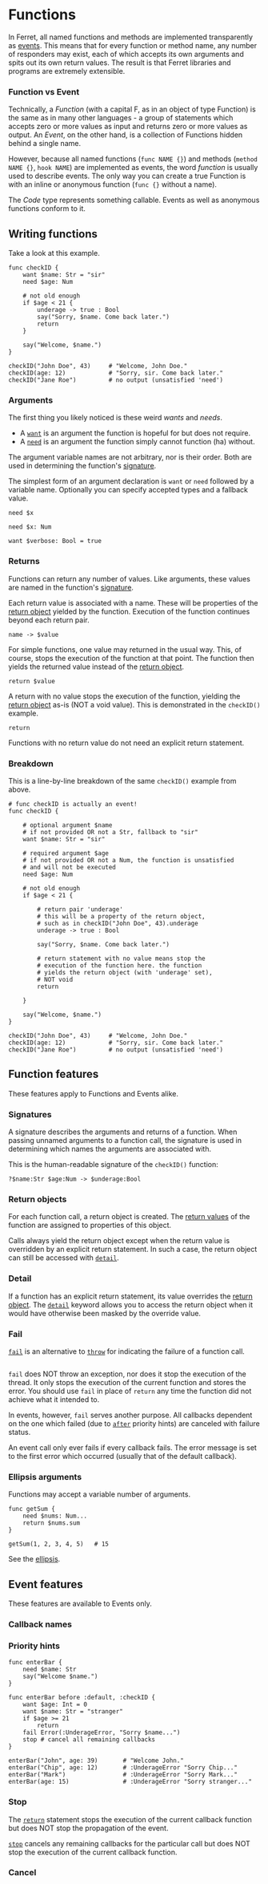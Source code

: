 # Functions

In Ferret, all named functions and methods are implemented transparently as
[events](https://github.com/cooper/evented-object). This means that for every
function or method name, any number of responders may exist, each of which
accepts its own arguments and spits out its own return values. The result is
that Ferret libraries and programs are extremely extensible.

### Function vs Event

Technically, a *Function* (with a capital F, as in an object of type Function)
is the same as in many other languages - a group of statements which accepts
zero or more values as input and returns zero or more values as output. An
*Event*, on the other hand, is a collection of Functions hidden behind a
single name.

However, because all named functions (`func NAME {}`) and methods
(`method NAME {}`, `hook NAME`) are implemented as events, the word *function*
is usually used to describe events. The only way you can create a true Function
is with an inline or anonymous function (`func {}` without a name).

The *Code* type represents something callable. Events as well as anonymous
functions conform to it.

## Writing functions

Take a look at this example.

```
func checkID {
    want $name: Str = "sir"
    need $age: Num

    # not old enough
    if $age < 21 {
        underage -> true : Bool
        say("Sorry, $name. Come back later.")
        return
    }

    say("Welcome, $name.")
}

checkID("John Doe", 43)     # "Welcome, John Doe."
checkID(age: 12)            # "Sorry, sir. Come back later."
checkID("Jane Roe")         # no output (unsatisfied 'need')
```

### Arguments

The first thing you likely noticed is these weird *wants* and *needs*.

* A [`want`](Keywords.md#want) is an argument the function is hopeful for but
  does not require.
* A [`need`](Keywords.md#need) is an argument the function simply cannot
  function (ha) without.

The argument variable names are not arbitrary, nor is their order. Both are used
in determining the function's [signature](#signatures).

The simplest form of an argument declaration is `want` or `need` followed by
a variable name. Optionally you can specify accepted types and a fallback value.


```
need $x
```
```
need $x: Num
```
```
want $verbose: Bool = true
```

### Returns

Functions can return any number of values. Like arguments, these values are
named in the function's [signature](#signatures).

Each return value is associated with a name. These will be properties of the
[return object](#return-objects) yielded by the function. Execution of the
function continues beyond each return pair.

```
name -> $value
```

For simple functions, one value may returned in the usual way. This, of course,
stops the execution of the function at that point. The function then yields the
returned value instead of the [return object](#return-objects).

```
return $value
```

A return with no value stops the execution of the function, yielding the
[return object](#return-objects) as-is (NOT a void value). This is demonstrated
in the `checkID()` example.

```
return
```

Functions with no return value do not need an explicit return statement.

### Breakdown

This is a line-by-line breakdown of the same `checkID()` example from above.

```
# func checkID is actually an event!
func checkID {

    # optional argument $name
    # if not provided OR not a Str, fallback to "sir"
    want $name: Str = "sir"

    # required argument $age
    # if not provided OR not a Num, the function is unsatisfied
    # and will not be executed
    need $age: Num

    # not old enough
    if $age < 21 {

        # return pair 'underage'
        # this will be a property of the return object,
        # such as in checkID("John Doe", 43).underage
        underage -> true : Bool

        say("Sorry, $name. Come back later.")

        # return statement with no value means stop the
        # execution of the function here. the function
        # yields the return object (with 'underage' set),
        # NOT void
        return

    }

    say("Welcome, $name.")
}

checkID("John Doe", 43)     # "Welcome, John Doe."
checkID(age: 12)            # "Sorry, sir. Come back later."
checkID("Jane Roe")         # no output (unsatisfied 'need')
```

## Function features

These features apply to Functions and Events alike.

### Signatures

A signature describes the arguments and returns of a function. When passing
unnamed arguments to a function call, the signature is used in determining which
names the arguments are associated with.

This is the human-readable signature of the `checkID()` function:
```
?$name:Str $age:Num -> $underage:Bool
```

### Return objects

For each function call, a return object is created. The
[return values](#returns) of the function are assigned to properties of this
object.

Calls always yield the return object except when the return value is overridden
by an explicit return statement. In such a case, the return object can still be
accessed with [`detail`](#detail).

### Detail

If a function has an explicit return statement, its value overrides the
[return object](#return-objects). The [`detail`](Keywords.md#detail) keyword
allows you to access the return object when it would have otherwise been masked
by the override value.

### Fail

[`fail`](Keywords.md#fail) is an alternative to [`throw`](Keywords.md#throw) for
indicating the failure of a function call.

```

```

`fail` does NOT throw an exception, nor does it stop the execution of the
thread. It only stops the execution of the current function and stores the
error. You should use `fail` in place of `return` any time the function did not
achieve what it intended to.

In events, however, `fail` serves another purpose. All callbacks dependent on
the one which failed (due to [`after`](#priority-hints) priority hints) are
canceled with failure status.

An event call only ever fails if every callback fails. The error message is set
to the first error which occurred (usually that of the default callback).

### Ellipsis arguments

Functions may accept a variable number of arguments.

```
func getSum {
    need $nums: Num...
    return $nums.sum
}

getSum(1, 2, 3, 4, 5)   # 15
```

See the [ellipsis](Operators.md#ellipsis).

## Event features

These features are available to Events only.

### Callback names

### Priority hints

```
func enterBar {
    need $name: Str
    say("Welcome $name.")
}

func enterBar before :default, :checkID {
    want $age: Int = 0
    want $name: Str = "stranger"
    if $age >= 21
        return
    fail Error(:UnderageError, "Sorry $name...")
    stop # cancel all remaining callbacks
}

enterBar("John", age: 39)       # "Welcome John."
enterBar("Chip", age: 12)       # :UnderageError "Sorry Chip..."
enterBar("Mark")                # :UnderageError "Sorry Mark..."
enterBar(age: 15)               # :UnderageError "Sorry stranger..."
```

### Stop

The [`return`](Keywords.md#return) statement stops the execution of the current
callback function but does NOT stop the propagation of the event.

[`stop`](Keywords.md#stop) cancels any remaining callbacks for the particular
call but does NOT stop the execution of the current callback function.

### Cancel
